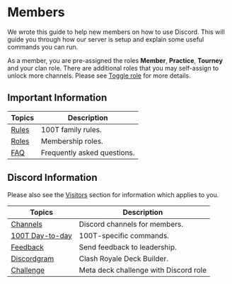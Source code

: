 # Members

We wrote this guide to help new members on how to use Discord. This will guide you through how our server is setup and explain some useful commands you can run.

As a member, you are pre-assigned the roles **Member**, **Practice**, **Tourney** and your clan role. There are additional roles that you may self-assign to unlock more channels. Please see [Toggle role](member/racf.md?id=toggle-role) for more details.

## Important Information

Topics | Description
--- | ---
[Rules](racf/rules.md) | 100T family rules.
[Roles](racf/roles.md) | Membership roles.
[FAQ](racf/faq.md) | Frequently asked questions.

## Discord Information

Please also see the [Visitors](visitors.md) section for information which applies to you.

Topics | Description
--- | ---
[Channels](member/channels.md) | Discord channels for members.
[100T Day-to-day](member/racf.md) | 100T-specific commands.
[Feedback](member/feedback.md) | Send feedback to leadership.
[Discordgram](member/discordgram.md) | Clash Royale Deck Builder.
[Challenge](challenge/index) | Meta deck challenge with Discord role

